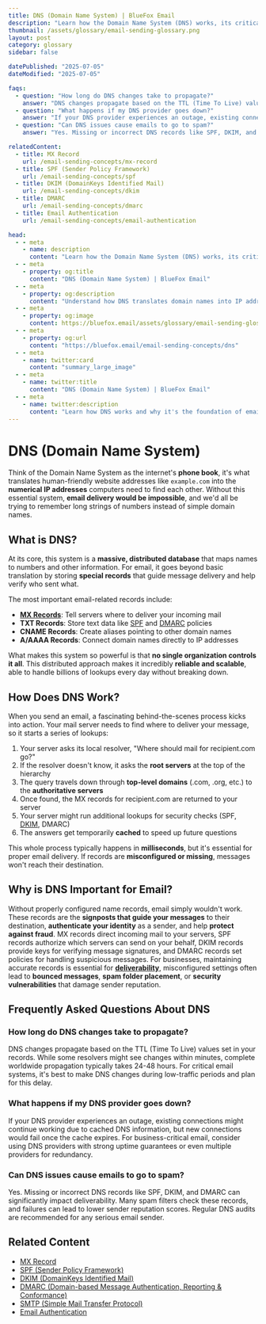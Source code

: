 ```yaml
---
title: DNS (Domain Name System) | BlueFox Email
description: "Learn how the Domain Name System (DNS) works, its critical role in email delivery, and how email-specific DNS records enable authentication and routing."
thumbnail: /assets/glossary/email-sending-glossary.png
layout: post
category: glossary
sidebar: false

datePublished: "2025-07-05"
dateModified: "2025-07-05"

faqs:
  - question: "How long do DNS changes take to propagate?"
    answer: "DNS changes propagate based on the TTL (Time To Live) values set in your records. While some resolvers might see changes within minutes, complete worldwide propagation typically takes 24-48 hours. For critical email systems, it's best to make DNS changes during low-traffic periods and plan for this delay."
  - question: "What happens if my DNS provider goes down?"
    answer: "If your DNS provider experiences an outage, existing connections might continue working due to cached DNS information, but new connections would fail once the cache expires. For business-critical email, consider using DNS providers with strong uptime guarantees or even multiple providers for redundancy."
  - question: "Can DNS issues cause emails to go to spam?"
    answer: "Yes. Missing or incorrect DNS records like SPF, DKIM, and DMARC can significantly impact deliverability. Many spam filters check these records, and failures can lead to lower sender reputation scores. Regular DNS audits are recommended for any serious email sender."

relatedContent:
  - title: MX Record
    url: /email-sending-concepts/mx-record
  - title: SPF (Sender Policy Framework)
    url: /email-sending-concepts/spf
  - title: DKIM (DomainKeys Identified Mail)
    url: /email-sending-concepts/dkim
  - title: DMARC
    url: /email-sending-concepts/dmarc
  - title: Email Authentication
    url: /email-sending-concepts/email-authentication

head:
  - - meta
    - name: description
      content: "Learn how the Domain Name System (DNS) works, its critical role in email delivery, and how email-specific DNS records enable authentication and routing."
  - - meta
    - property: og:title
      content: "DNS (Domain Name System) | BlueFox Email"
  - - meta
    - property: og:description
      content: "Understand how DNS translates domain names into IP addresses and why it's essential for email routing and security."
  - - meta
    - property: og:image
      content: https://bluefox.email/assets/glossary/email-sending-glossary.png
  - - meta
    - property: og:url
      content: "https://bluefox.email/email-sending-concepts/dns"
  - - meta
    - name: twitter:card
      content: "summary_large_image"
  - - meta
    - name: twitter:title
      content: "DNS (Domain Name System) | BlueFox Email"
  - - meta
    - name: twitter:description
      content: "Learn how DNS works and why it's the foundation of email delivery, authentication, and security."
---
```

<GlossaryNavigation/>

# DNS (Domain Name System)

Think of the Domain Name System as the internet's **phone book**, it's what translates human-friendly website addresses like `example.com` into the **numerical IP addresses** computers need to find each other. Without this essential system, **email delivery would be impossible**, and we'd all be trying to remember long strings of numbers instead of simple domain names.

## What is DNS?

At its core, this system is a **massive, distributed database** that maps names to numbers and other information. For email, it goes beyond basic translation by storing **special records** that guide message delivery and help verify who sent what.

The most important email-related records include:

- **[MX Records](/email-sending-concepts/mx-record)**: Tell servers where to deliver your incoming mail
- **TXT Records**: Store text data like [SPF](/email-sending-concepts/spf) and [DMARC](/email-sending-concepts/dmarc) policies
- **CNAME Records**: Create aliases pointing to other domain names
- **A/AAAA Records**: Connect domain names directly to IP addresses

What makes this system so powerful is that **no single organization controls it all**. This distributed approach makes it incredibly **reliable and scalable**, able to handle billions of lookups every day without breaking down.

## How Does DNS Work?

When you send an email, a fascinating behind-the-scenes process kicks into action. Your mail server needs to find where to deliver your message, so it starts a series of lookups:

1. Your server asks its local resolver, "Where should mail for recipient.com go?"
2. If the resolver doesn't know, it asks the **root servers** at the top of the hierarchy
3. The query travels down through **top-level domains** (.com, .org, etc.) to the **authoritative servers**
4. Once found, the MX records for recipient.com are returned to your server
5. Your server might run additional lookups for security checks (SPF, [DKIM](/email-sending-concepts/dkim), DMARC)
6. The answers get temporarily **cached** to speed up future questions

This whole process typically happens in **milliseconds**, but it's essential for proper email delivery. If records are **misconfigured or missing**, messages won't reach their destination.

## Why is DNS Important for Email?

Without properly configured name records, email simply wouldn't work. These records are the **signposts that guide your messages** to their destination, **authenticate your identity** as a sender, and help **protect against fraud**. MX records direct incoming mail to your servers, SPF records authorize which servers can send on your behalf, DKIM records provide keys for verifying message signatures, and DMARC records set policies for handling suspicious messages. For businesses, maintaining accurate records is essential for **[deliverability](/email-sending-concepts/deliverability)**, misconfigured settings often lead to **bounced messages**, **spam folder placement**, or **security vulnerabilities** that damage sender reputation.

## Frequently Asked Questions About DNS

### How long do DNS changes take to propagate?

DNS changes propagate based on the TTL (Time To Live) values set in your records. While some resolvers might see changes within minutes, complete worldwide propagation typically takes 24-48 hours. For critical email systems, it's best to make DNS changes during low-traffic periods and plan for this delay.

### What happens if my DNS provider goes down?

If your DNS provider experiences an outage, existing connections might continue working due to cached DNS information, but new connections would fail once the cache expires. For business-critical email, consider using DNS providers with strong uptime guarantees or even multiple providers for redundancy.

### Can DNS issues cause emails to go to spam?

Yes. Missing or incorrect DNS records like SPF, DKIM, and DMARC can significantly impact deliverability. Many spam filters check these records, and failures can lead to lower sender reputation scores. Regular DNS audits are recommended for any serious email sender.

## Related Content

- [MX Record](/email-sending-concepts/mx-record)
- [SPF (Sender Policy Framework)](/email-sending-concepts/spf)
- [DKIM (DomainKeys Identified Mail)](/email-sending-concepts/dkim)
- [DMARC (Domain-based Message Authentication, Reporting & Conformance)](/email-sending-concepts/dmarc)
- [SMTP (Simple Mail Transfer Protocol)](/email-sending-concepts/smtp)
- [Email Authentication](/email-sending-concepts/email-authentication)

<GlossaryCTA />
